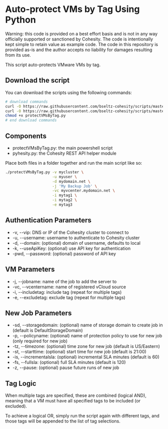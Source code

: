 # Auto-protect VMs by Tag Using Python

Warning: this code is provided on a best effort basis and is not in any way officially supported or sanctioned by Cohesity. The code is intentionally kept simple to retain value as example code. The code in this repository is provided as-is and the author accepts no liability for damages resulting from its use.

This script auto-protects VMware VMs by tag.

## Download the script

You can download the scripts using the following commands:

```bash
# download commands
curl -O https://raw.githubusercontent.com/bseltz-cohesity/scripts/master/python/protectVMsByTag/protectVMsByTag.py
curl -O https://raw.githubusercontent.com/bseltz-cohesity/scripts/master/python/pyhesity.py
chmod +x protectVMsByTag.py
# end download commands
```

## Components

* protectVMsByTag.py: the main powershell script
* pyhesity.py: the Cohesity REST API helper module

Place both files in a folder together and run the main script like so:

```bash
./protectVMsByTag.py -v mycluster \
                     -u myuser \
                     -d mydomain.net \
                     -j 'My Backup Job' \
                     -vc myvcenter.mydomain.net \
                     -i mytag1 \
                     -i mytag2 \
                     -e mytag3
```

## Authentication Parameters

* -v, --vip: DNS or IP of the Cohesity cluster to connect to
* -u, --username: username to authenticate to Cohesity cluster
* -d, --domain: (optional) domain of username, defaults to local
* -k, --useApiKey: (optional) use API key for authentication
* -pwd, --password: (optional) password of API key

## VM Parameters

* -j, --jobname: name of the job to add the server to
* -vc, --vcentername: name of registered vCloud source
* -i, --includetag: include tag (repeat for multiple tags)
* -e, --excludetag: exclude tag (repeat for multiple tags)

## New Job Parameters

* -sd, --storagedomain: (optional) name of storage domain to create job in (default is DefaultStorageDomain)
* -p, --policyname: (optional) name of protection policy to use for new job (only required for new job)
* -tz, --timezone: (optional) time zone for new job (default is US/Eastern)
* -st, --starttime: (optional) start time for new job (default is 21:00)
* -is, --incrementalsla: (optional) incremental SLA minutes (default is 60)
* -fs, --fullsla: (optional) full SLA minutes (default is 120)
* -z, --pause: (optional) pause future runs of new job

## Tag Logic

When multiple tags are specified, these are combined (logical AND), meaning that a VM must have all specified tags to be included (or excluded).

To achieve a logical OR, simply run the script again with different tags, and those tags will be appended to the list of tag selections.
